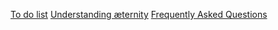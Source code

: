 [To do list][todo]
[Understanding æternity][understandAE]
  [Frequently Asked Questions][faq]

[todo]: https://github.com/aeternity/testnet/wiki/Wiki-Guidelines-&-To-Do's
[understandAE]: https://github.com/aeternity/testnet/wiki/Understanding-Aeternity
  [faq]: https://github.com/aeternity/testnet/wiki/Frequently-Asked-Questions
